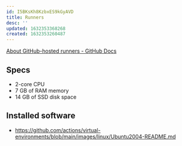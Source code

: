 ```yaml
---
id: I5BKsKh8KzbxES9kGyAVD
title: Runners
desc: ''
updated: 1632353368268
created: 1632353260487
---
```


[About GitHub-hosted runners - GitHub Docs](https://docs.github.com/en/actions/using-github-hosted-runners/about-github-hosted-runners)



## Specs

* 2-core CPU
* 7 GB of RAM memory
* 14 GB of SSD disk space

## Installed software 
- https://github.com/actions/virtual-environments/blob/main/images/linux/Ubuntu2004-README.md